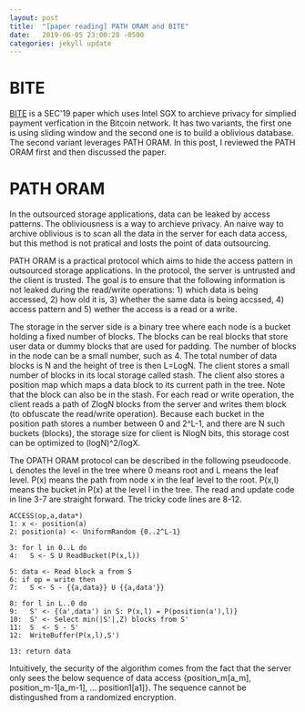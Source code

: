 ```yaml
---
layout: post
title:  "[paper reading] PATH ORAM and BITE"
date:   2019-06-05 23:00:28 -0500
categories: jekyll update
---
```

# BITE

[BITE](https://www.usenix.org/system/files/sec19fall_matetic_prepub.pdf) is a SEC'19 paper which uses Intel SGX to archieve privacy for simplied payment verfication in the Bitcoin network. It has two variants, the first one is using sliding window and the second one is to build a oblivious database. The second variant leverages PATH ORAM. In this post, I reviewed the PATH ORAM first and then discussed the paper.


# PATH ORAM

In the outsourced storage applications, data can be leaked by access patterns. The obliviousness is a way to archieve privacy. An naive way to archive oblivious is to scan all the data in the server for each data access, but this method is not pratical and losts the point of data outsourcing.

PATH ORAM is a practical protocol which aims to hide the access pattern in outsourced storage applications. In the protocol, the server is untrusted and the client is trusted. The goal is to ensure that the following information is not leaked during the read/write operations: 1) which data is being accessed, 2) how old it is, 3) whether the same data is being accssed, 4) access pattern and 5) wether the access is a read or a write. 

The storage in the server side is a binary tree where each node is a bucket holding a fixed number of blocks. The blocks can be real blocks that store user data or dummy blocks that are used for padding. The number of blocks in the node can be a small number, such as 4. The total number of data blocks is N and the height of tree is then L=LogN. The client stores a small number of blocks in its local storage called stash. The client also stores a position map which maps a data block to its current path in the tree. Note that the block can also be in the stash. For each read or write operation, the client reads a path of ZlogN blocks from the server and writes them block (to obfuscate the read/write operation). Because each bucket in the position path stores a number between 0 and 2^L-1, and there are N such buckets (blocks), the storage size for client is NlogN bits, this storage cost can be optimized to (logN)^2/logX.  

The OPATH ORAM protocol can be described in the following pseudocode. `L` denotes the level in the tree where 0 means root and L means the leaf level. P(x) means the path from node x in the leaf level to the root. P(x,l) means the bucket in P(x) at the level l in the tree. The read and update code in line 3-7 are straight forward. The tricky code lines are 8-12.  

```
ACCESS(op,a,data*)
1: x <- position(a)
2: position(a) <- UniformRandom {0..2^L-1}

3: for l in 0..L do
4:   S <- S U ReadBucket(P(x,l))

5: data <- Read block a from S
6: if op = write then
7:   S <- S - {{a,data}} U {{a,data'}}

8: for l in L..0 do
9:   S' <- {(a',data') in S: P(x,l) = P(position(a'),l)}
10:  S' <- Select min(|S'|,Z) blocks from S'
11:  S  <- S - S'
12:  WriteBuffer(P(x,l),S')

13: return data
```

Intuitively, the security of the algorithm comes from the fact that the server only sees the below sequence of data access {position_m[a_m], position_m-1[a_m-1], ... position1[a1]}. The sequence cannot be distingushed from a randomized encryption. 
